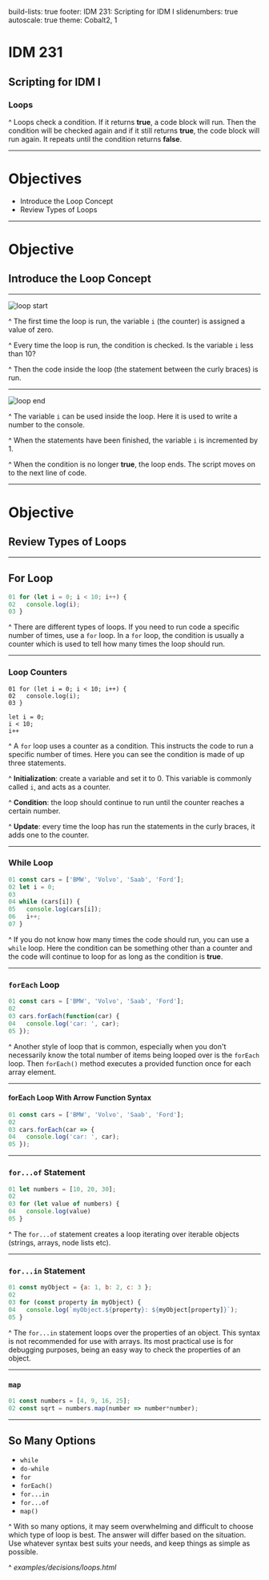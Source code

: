 build-lists: true
footer: IDM 231: Scripting for IDM I
slidenumbers: true
autoscale: true
theme: Cobalt2, 1

# IDM 231

## Scripting for IDM I

### Loops

^ Loops check a condition. If it returns **true**, a code block will run. Then the condition will be checked again and if it still returns **true**, the code block will run again. It repeats until the condition returns **false**.

---

# Objectives

- Introduce the Loop Concept
- Review Types of Loops

---

# Objective

## Introduce the Loop Concept

---

![loop start](http://digm.drexel.edu/crs/IDM231/cdn/instructor_materials/images/05-loop_start.png)

^ The first time the loop is run, the variable `i` (the counter) is assigned a value of zero.

^ Every time the loop is run, the condition is checked. Is the variable `i` less than 10?

^ Then the code inside the loop (the statement between the curly braces) is run.

---

![loop end](http://digm.drexel.edu/crs/IDM231/cdn/instructor_materials/images/05-loop_end.png)

^ The variable `i` can be used inside the loop. Here it is used to write a number to the console.

^ When the statements have been finished, the variable `i` is incremented by 1.

^ When the condition is no longer **true**, the loop ends. The script moves on to the next line of code.

---

# Objective

## Review Types of Loops

---

## For Loop

```javascript
01 for (let i = 0; i < 10; i++) {
02   console.log(i);
03 }
```

^ There are different types of loops. If you need to run code a specific number of times, use a `for` loop. In a `for` loop, the condition is usually a counter which is used to tell how many times the loop should run.

---

### Loop Counters

```javascript, [.highlight: 1, 5-7]
01 for (let i = 0; i < 10; i++) {
02   console.log(i);
03 }

let i = 0;
i < 10;
i++
```

^ A `for` loop uses a counter as a condition. This instructs the code to run a specific number of times. Here you can see the condition is made of up three statements.

^ **Initialization**: create a variable and set it to 0. This variable is commonly called `i`, and acts as a counter.

^ **Condition**: the loop should continue to run until the counter reaches a certain number.

^ **Update**: every time the loop has run the statements in the curly braces, it adds one to the counter.

---

### While Loop

```javascript
01 const cars = ['BMW', 'Volvo', 'Saab', 'Ford'];
02 let i = 0;
03 
04 while (cars[i]) {
05   console.log(cars[i]);
06   i++;
07 }
```

^ If you do not know how many times the code should run, you can use a `while` loop. Here the condition can be something other than a counter and the code will continue to loop for as long as the condition is **true**.

---

### `forEach` Loop

```javascript
01 const cars = ['BMW', 'Volvo', 'Saab', 'Ford'];
02 
03 cars.forEach(function(car) {
04   console.log('car: ', car);
05 });
```

^ Another style of loop that is common, especially when you don't necessarily know the total number of items being looped over is the `forEach` loop. Then `forEach()` method executes a provided function once for each array element.

---

#### forEach Loop With Arrow Function Syntax

```javascript
01 const cars = ['BMW', 'Volvo', 'Saab', 'Ford'];
02 
03 cars.forEach(car => {
04   console.log('car: ', car);
05 });
```

---

### `for...of` Statement

```javascript
01 let numbers = [10, 20, 30];
02 
03 for (let value of numbers) {
04   console.log(value)
05 }
```

^ The `for...of` statement creates a loop iterating over iterable objects (strings, arrays, node lists etc).

---

### `for...in` Statement

```javascript
01 const myObject = {a: 1, b: 2, c: 3 };
02 
03 for (const property in myObject) {
04   console.log(`myObject.${property}: ${myObject[property]}`);
05 }
```

^ The `for...in` statement loops over the properties of an object. This syntax is not recommended for use with arrays. Its most practical use is for debugging purposes, being an easy way to check the properties of an object.

---

### `map`

```javascript
01 const numbers = [4, 9, 16, 25];
02 const sqrt = numbers.map(number => number*number);
```

---

## So Many Options

- `while`
- `do-while`
- `for`
- `forEach()`
- `for...in`
- `for...of`
- `map()`

^ With so many options, it may seem overwhelming and difficult to choose which type of loop is best. The answer will differ based on the situation. Use whatever syntax best suits your needs, and keep things as simple as possible.

^ _examples/decisions/loops.html_
